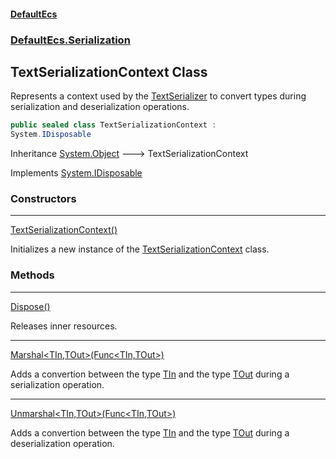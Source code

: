 #### [DefaultEcs](index.md 'index')
### [DefaultEcs.Serialization](index.md#DefaultEcs_Serialization 'DefaultEcs.Serialization')
## TextSerializationContext Class
Represents a context used by the [TextSerializer](TextSerializer.md 'DefaultEcs.Serialization.TextSerializer') to convert types during serialization and deserialization operations.  
```csharp
public sealed class TextSerializationContext :
System.IDisposable
```

Inheritance [System.Object](https://docs.microsoft.com/en-us/dotnet/api/System.Object 'System.Object') &#129106; TextSerializationContext  

Implements [System.IDisposable](https://docs.microsoft.com/en-us/dotnet/api/System.IDisposable 'System.IDisposable')  
### Constructors

***
[TextSerializationContext()](TextSerializationContext_TextSerializationContext().md 'DefaultEcs.Serialization.TextSerializationContext.TextSerializationContext()')

Initializes a new instance of the [TextSerializationContext](TextSerializationContext.md 'DefaultEcs.Serialization.TextSerializationContext') class.  
### Methods

***
[Dispose()](TextSerializationContext_Dispose().md 'DefaultEcs.Serialization.TextSerializationContext.Dispose()')

Releases inner resources.  

***
[Marshal&lt;TIn,TOut&gt;(Func&lt;TIn,TOut&gt;)](TextSerializationContext_Marshal_TIn_TOut_(Func_TIn_TOut_).md 'DefaultEcs.Serialization.TextSerializationContext.Marshal&lt;TIn,TOut&gt;(System.Func&lt;TIn,TOut&gt;)')

Adds a convertion between the type [TIn](TextSerializationContext_Marshal_TIn_TOut_(Func_TIn_TOut_).md#DefaultEcs_Serialization_TextSerializationContext_Marshal_TIn_TOut_(System_Func_TIn_TOut_)_TIn 'DefaultEcs.Serialization.TextSerializationContext.Marshal&lt;TIn,TOut&gt;(System.Func&lt;TIn,TOut&gt;).TIn') and the type [TOut](TextSerializationContext_Marshal_TIn_TOut_(Func_TIn_TOut_).md#DefaultEcs_Serialization_TextSerializationContext_Marshal_TIn_TOut_(System_Func_TIn_TOut_)_TOut 'DefaultEcs.Serialization.TextSerializationContext.Marshal&lt;TIn,TOut&gt;(System.Func&lt;TIn,TOut&gt;).TOut') during a serialization operation.  

***
[Unmarshal&lt;TIn,TOut&gt;(Func&lt;TIn,TOut&gt;)](TextSerializationContext_Unmarshal_TIn_TOut_(Func_TIn_TOut_).md 'DefaultEcs.Serialization.TextSerializationContext.Unmarshal&lt;TIn,TOut&gt;(System.Func&lt;TIn,TOut&gt;)')

Adds a convertion between the type [TIn](TextSerializationContext_Unmarshal_TIn_TOut_(Func_TIn_TOut_).md#DefaultEcs_Serialization_TextSerializationContext_Unmarshal_TIn_TOut_(System_Func_TIn_TOut_)_TIn 'DefaultEcs.Serialization.TextSerializationContext.Unmarshal&lt;TIn,TOut&gt;(System.Func&lt;TIn,TOut&gt;).TIn') and the type [TOut](TextSerializationContext_Unmarshal_TIn_TOut_(Func_TIn_TOut_).md#DefaultEcs_Serialization_TextSerializationContext_Unmarshal_TIn_TOut_(System_Func_TIn_TOut_)_TOut 'DefaultEcs.Serialization.TextSerializationContext.Unmarshal&lt;TIn,TOut&gt;(System.Func&lt;TIn,TOut&gt;).TOut') during a deserialization operation.  
